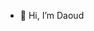 - 👋 Hi, I’m Daoud 

<!---
Daoud99/Daoud99 is a ✨ special ✨ repository because its `README.md` (this file) appears on your GitHub profile.
You can click the Preview link to take a look at your changes.
--->
